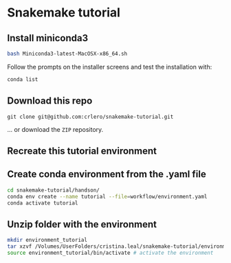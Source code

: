 # Snakemake tutorial

## Install miniconda3

```bash
bash Miniconda3-latest-MacOSX-x86_64.sh
```

Follow the prompts on the installer screens and test the installation with:

```bash
conda list
```

## Download this repo

```git
git clone git@github.com:crlero/snakemake-tutorial.git
```

... or download the `ZIP` repository.

## Recreate this tutorial environment

## Create conda environment from the .yaml file

```bash
cd snakemake-tutorial/handson/
conda env create --name tutorial --file=workflow/environment.yaml
conda activate tutorial
```

## Unzip folder with the environment

```bash
mkdir environment_tutorial
tar xzvf /Volumes/UserFolders/cristina.leal/snakemake-tutorial/environment_tutorial.tar.gz -C environment_tutorial
source environment_tutorial/bin/activate # activate the environment
```
